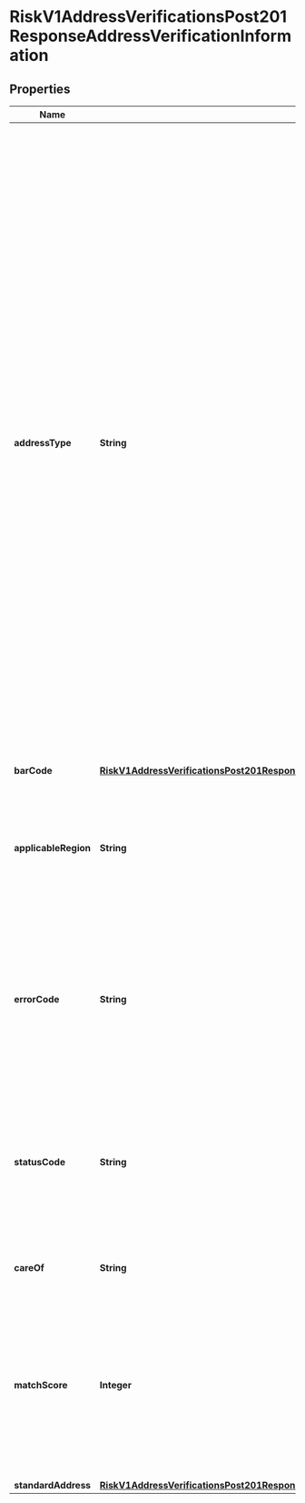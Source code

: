 
# RiskV1AddressVerificationsPost201ResponseAddressVerificationInformation

## Properties
Name | Type | Description | Notes
------------ | ------------- | ------------- | -------------
**addressType** | **String** | Contains the record type of the postal code with which the address was matched.  #### U.S. Addresses Depending on the quantity and quality of the address information provided, this field contains one or two characters:  - One character: sufficient correct information was provided to result in accurate matching. - Two characters: standardization would provide a better address if more or better input address information were available. The second character is D (default).  Blank fields are unassigned. When an address cannot be standardized, how the input data was parsed determines the address type. In this case, standardization may indicate a street, rural route, highway contract, general delivery, or PO box.   #### All Other Countries This field contains one of the following values: - P: Post. - S: Street. - x: Unknown.  |  [optional]
**barCode** | [**RiskV1AddressVerificationsPost201ResponseAddressVerificationInformationBarCode**](RiskV1AddressVerificationsPost201ResponseAddressVerificationInformationBarCode.md) |  |  [optional]
**applicableRegion** | **String** | Value can be - Canada - US - International The values of errorCode and statusCode mean different things depending on the applicable region. Refer to the guide for more info.  |  [optional]
**errorCode** | **String** | Four-character error code returned for Canadian, US and international addresses. For possible values, see Verification Services guide. The meaning of the errorCode depends on value of applicableRegion.  |  [optional]
**statusCode** | **String** | Four-to-ten character status code returned for Canadian, US and international addresses. For possible values, see Verification Services guide. The meaning of the errorCode depends on value of applicableRegion.  |  [optional]
**careOf** | **String** | Care of data dropped from the standard address. |  [optional]
**matchScore** | **Integer** | Indicates the probable correctness of the address match. Returned for U.S. and Canadian addresses. Returns a value from 0-9, where 0 is most likely to be correct and 9 is least likely to be correct, or -1 if there is no address match.  |  [optional]
**standardAddress** | [**RiskV1AddressVerificationsPost201ResponseAddressVerificationInformationStandardAddress**](RiskV1AddressVerificationsPost201ResponseAddressVerificationInformationStandardAddress.md) |  |  [optional]




